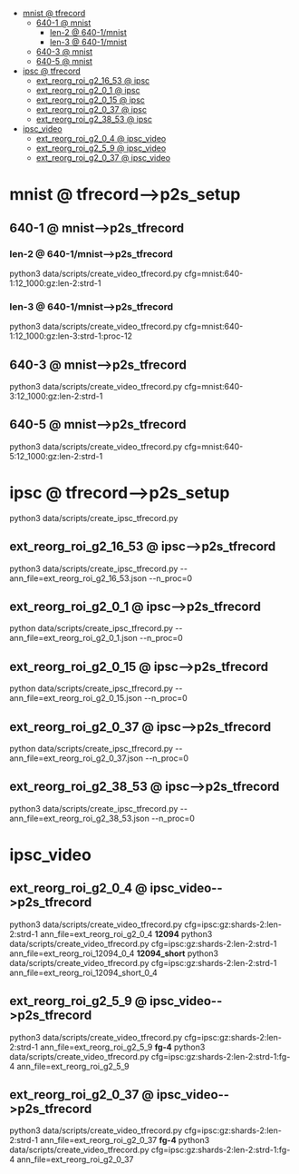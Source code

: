 <!-- MarkdownTOC -->

- [mnist       @ tfrecord](#mnist___tfrecord_)
    - [640-1       @ mnist](#640_1___mnis_t_)
        - [len-2       @ 640-1/mnist](#len_2___640_1_mnis_t_)
        - [len-3       @ 640-1/mnist](#len_3___640_1_mnis_t_)
    - [640-3       @ mnist](#640_3___mnis_t_)
    - [640-5       @ mnist](#640_5___mnis_t_)
- [ipsc       @ tfrecord](#ipsc___tfrecord_)
    - [ext_reorg_roi_g2_16_53       @ ipsc](#ext_reorg_roi_g2_16_53___ipsc_)
    - [ext_reorg_roi_g2_0_1       @ ipsc](#ext_reorg_roi_g2_0_1___ipsc_)
    - [ext_reorg_roi_g2_0_15       @ ipsc](#ext_reorg_roi_g2_0_15___ipsc_)
    - [ext_reorg_roi_g2_0_37       @ ipsc](#ext_reorg_roi_g2_0_37___ipsc_)
    - [ext_reorg_roi_g2_38_53       @ ipsc](#ext_reorg_roi_g2_38_53___ipsc_)
- [ipsc_video](#ipsc_vide_o_)
    - [ext_reorg_roi_g2_0_4       @ ipsc_video](#ext_reorg_roi_g2_0_4___ipsc_video_)
    - [ext_reorg_roi_g2_5_9       @ ipsc_video](#ext_reorg_roi_g2_5_9___ipsc_video_)
    - [ext_reorg_roi_g2_0_37       @ ipsc_video](#ext_reorg_roi_g2_0_37___ipsc_video_)

<!-- /MarkdownTOC -->
<a id="mnist___tfrecord_"></a>
# mnist       @ tfrecord-->p2s_setup
<a id="640_1___mnis_t_"></a>
## 640-1       @ mnist-->p2s_tfrecord
<a id="len_2___640_1_mnis_t_"></a>
### len-2       @ 640-1/mnist-->p2s_tfrecord
python3 data/scripts/create_video_tfrecord.py cfg=mnist:640-1:12_1000:gz:len-2:strd-1
<a id="len_3___640_1_mnis_t_"></a>
### len-3       @ 640-1/mnist-->p2s_tfrecord
python3 data/scripts/create_video_tfrecord.py cfg=mnist:640-1:12_1000:gz:len-3:strd-1:proc-12

<a id="640_3___mnis_t_"></a>
## 640-3       @ mnist-->p2s_tfrecord
python3 data/scripts/create_video_tfrecord.py cfg=mnist:640-3:12_1000:gz:len-2:strd-1

<a id="640_5___mnis_t_"></a>
## 640-5       @ mnist-->p2s_tfrecord
python3 data/scripts/create_video_tfrecord.py cfg=mnist:640-5:12_1000:gz:len-2:strd-1

<a id="ipsc___tfrecord_"></a>
# ipsc       @ tfrecord-->p2s_setup
python3 data/scripts/create_ipsc_tfrecord.py
<a id="ext_reorg_roi_g2_16_53___ipsc_"></a>
## ext_reorg_roi_g2_16_53       @ ipsc-->p2s_tfrecord
python3 data/scripts/create_ipsc_tfrecord.py --ann_file=ext_reorg_roi_g2_16_53.json --n_proc=0
<a id="ext_reorg_roi_g2_0_1___ipsc_"></a>
## ext_reorg_roi_g2_0_1       @ ipsc-->p2s_tfrecord
python data/scripts/create_ipsc_tfrecord.py --ann_file=ext_reorg_roi_g2_0_1.json --n_proc=0
<a id="ext_reorg_roi_g2_0_15___ipsc_"></a>
## ext_reorg_roi_g2_0_15       @ ipsc-->p2s_tfrecord
python data/scripts/create_ipsc_tfrecord.py --ann_file=ext_reorg_roi_g2_0_15.json --n_proc=0
<a id="ext_reorg_roi_g2_0_37___ipsc_"></a>
## ext_reorg_roi_g2_0_37       @ ipsc-->p2s_tfrecord
python data/scripts/create_ipsc_tfrecord.py --ann_file=ext_reorg_roi_g2_0_37.json --n_proc=0
<a id="ext_reorg_roi_g2_38_53___ipsc_"></a>
## ext_reorg_roi_g2_38_53       @ ipsc-->p2s_tfrecord
python3 data/scripts/create_ipsc_tfrecord.py --ann_file=ext_reorg_roi_g2_38_53.json --n_proc=0

<a id="ipsc_vide_o_"></a>
# ipsc_video
<a id="ext_reorg_roi_g2_0_4___ipsc_video_"></a>
## ext_reorg_roi_g2_0_4       @ ipsc_video-->p2s_tfrecord
python3 data/scripts/create_video_tfrecord.py cfg=ipsc:gz:shards-2:len-2:strd-1 ann_file=ext_reorg_roi_g2_0_4
**12094**
python3 data/scripts/create_video_tfrecord.py cfg=ipsc:gz:shards-2:len-2:strd-1 ann_file=ext_reorg_roi_12094_0_4
**12094_short**
python3 data/scripts/create_video_tfrecord.py cfg=ipsc:gz:shards-2:len-2:strd-1 ann_file=ext_reorg_roi_12094_short_0_4

<a id="ext_reorg_roi_g2_5_9___ipsc_video_"></a>
## ext_reorg_roi_g2_5_9       @ ipsc_video-->p2s_tfrecord
python3 data/scripts/create_video_tfrecord.py cfg=ipsc:gz:shards-2:len-2:strd-1 ann_file=ext_reorg_roi_g2_5_9
**fg-4**
python3 data/scripts/create_video_tfrecord.py cfg=ipsc:gz:shards-2:len-2:strd-1:fg-4 ann_file=ext_reorg_roi_g2_5_9
<a id="ext_reorg_roi_g2_0_37___ipsc_video_"></a>
## ext_reorg_roi_g2_0_37       @ ipsc_video-->p2s_tfrecord
python3 data/scripts/create_video_tfrecord.py cfg=ipsc:gz:shards-2:len-2:strd-1 ann_file=ext_reorg_roi_g2_0_37
**fg-4**
python3 data/scripts/create_video_tfrecord.py cfg=ipsc:gz:shards-2:len-2:strd-1:fg-4 ann_file=ext_reorg_roi_g2_0_37
